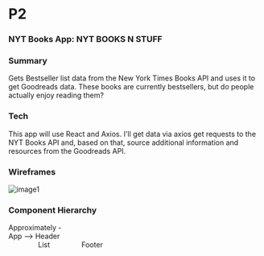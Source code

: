# P2

### NYT Books App: NYT BOOKS N STUFF

### Summary
Gets Bestseller list data from the New York Times Books API and uses it to get Goodreads data. These books are currently bestsellers, but do people actually enjoy reading them?

### Tech
This app will use React and Axios. I'll get data via axios get requests to the NYT Books API and, based on that, source additional information and resources from the Goodreads API.

### Wireframes
![image1](https://user-images.githubusercontent.com/47397924/56440892-fb3b9000-62b8-11e9-9bfe-552b1d6a3ebc.jpeg)

### Component Hierarchy
Approximately - <br />
App --> Header<br />
&nbsp;&nbsp;&nbsp;&nbsp;&nbsp;&nbsp;&nbsp;&nbsp;&nbsp;&nbsp;&nbsp;&nbsp;&nbsp;&nbsp;&nbsp;List
&nbsp;&nbsp;&nbsp;&nbsp;&nbsp;&nbsp;&nbsp;&nbsp;&nbsp;&nbsp;&nbsp;&nbsp;&nbsp;&nbsp;&nbsp;Footer
